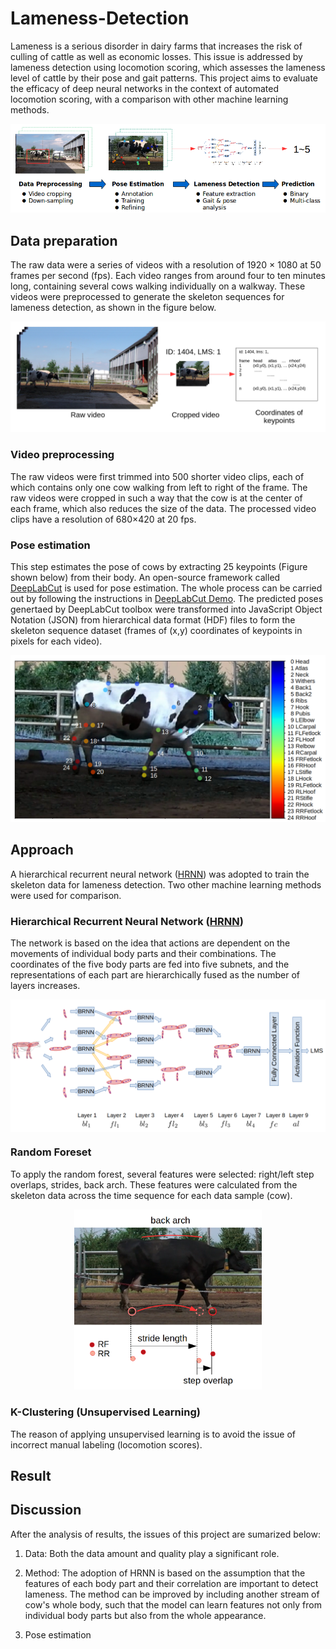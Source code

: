 # Lameness-Detection
Lameness is a serious disorder in dairy farms that increases the risk of culling of cattle as well as economic losses. This issue is addressed by lameness detection using locomotion scoring, which assesses the lameness level of cattle by their pose and gait patterns. This project aims to evaluate the efficacy of deep neural networks in the context of automated locomotion scoring, with a comparison with other machine learning methods.

<div align="center">
    <img src="img/workflow.png">
</div>

## Data preparation
The raw data were a series of videos with a resolution of 1920 × 1080 at 50 frames per second (fps). Each video ranges from around four to ten minutes long, containing several cows walking individually on a walkway. These videos were preprocessed to generate the skeleton sequences for lameness detection, as shown in the figure below. 

<div align="center">
    <img src="img/data_overview.png">
</div>

### Video preprocessing
The raw videos were first trimmed into 500 shorter video clips, each of which contains only one cow walking from left to right of the frame. The raw videos were cropped in such a way that the cow is at the center of each frame, which also reduces the size of the data. The processed video clips have a resolution of 680×420 at 20 fps.

### Pose estimation
This step estimates the pose of cows by extracting 25 keypoints (Figure shown below) from their body. An open-source framework called [DeepLabCut](https://github.com/AlexEMG/DeepLabCut) is used for pose estimation. The whole process can be carried out by following the instructions in [DeepLabCut Demo](https://github.com/AlexEMG/DeepLabCut/blob/master/examples/Demo_yourowndata.ipynb). The predicted poses genertaed by DeepLabCut toolbox were transformed into JavaScript Object Notation (JSON) from hierarchical data format (HDF) files to form the skeleton sequence dataset (frames of (x,y) coordinates of keypoints in pixels for each video).

<div align="center">
    <img src="img/keypoints.png">
</div>

## Approach
A hierarchical recurrent neural network ([HRNN](https://www.cv-foundation.org/openaccess/content_cvpr_2015/html/Du_Hierarchical_Recurrent_Neural_2015_CVPR_paper.html)) was adopted to train the skeleton data for lameness detection. Two other machine learning methods were used for comparison.

### Hierarchical Recurrent Neural Network ([HRNN](https://www.cv-foundation.org/openaccess/content_cvpr_2015/html/Du_Hierarchical_Recurrent_Neural_2015_CVPR_paper.html))
The network is based on the idea that actions are dependent on the movements of individual body parts and their combinations. The coordinates of the five body parts are fed into five subnets, and the representations of each part are hierarchically fused as the number of layers increases.

<p align="center">
    <img align="center" src="img/hrnn.png" | width=700>
</p>

### Random Foreset
To apply the random forest, several features were selected: right/left step overlaps, strides, back arch. These features were calculated from the skeleton data across the time sequence for each data sample (cow). 

<p align="center">
    <img src="img/features.png" | width=300>
</p>

### K-Clustering (Unsupervised Learning)
The reason of applying unsupervised learning is to avoid the issue of incorrect manual labeling (locomotion scores).

## Result

## Discussion
After the analysis of results, the issues of this project are sumarized below:
1. Data: Both the data amount and quality play a significant role.  

2. Method: The adoption of HRNN is based on the assumption that the features of each body part and their correlation are important to detect lameness. The method can be improved by including another stream of cow's whole body, such that the model can learn features not only from individual body parts but also from the whole appearance.

3. Pose estimation
